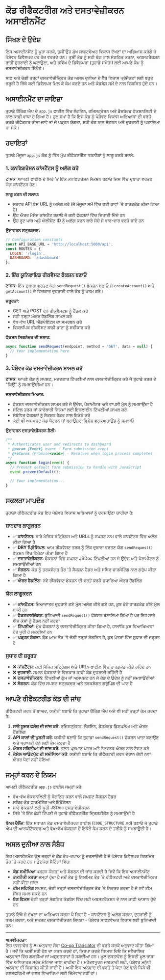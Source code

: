 <!--
CO_OP_TRANSLATOR_METADATA:
{
  "original_hash": "d0a02cb117e91a5b5f24178080068a3d",
  "translation_date": "2025-10-22T17:57:09+00:00",
  "source_file": "7-bank-project/3-data/assignment.md",
  "language_code": "pa"
}
-->
# ਕੋਡ ਰੀਫੈਕਟਰੀੰਗ ਅਤੇ ਦਸਤਾਵੇਜ਼ੀਕਰਨ ਅਸਾਈਨਮੈਂਟ

## ਸਿੱਖਣ ਦੇ ਉਦੇਸ਼

ਇਸ ਅਸਾਈਨਮੈਂਟ ਨੂੰ ਪੂਰਾ ਕਰਕੇ, ਤੁਸੀਂ ਉਹ ਮੁੱਖ ਸਾਫਟਵੇਅਰ ਵਿਕਾਸ ਦੱਖਣਾਂ ਦਾ ਅਭਿਆਸ ਕਰੋਗੇ ਜੋ ਪੇਸ਼ੇਵਰ ਡਿਵੈਲਪਰ ਹਰ ਰੋਜ਼ ਵਰਤਦੇ ਹਨ। ਤੁਸੀਂ ਕੋਡ ਨੂੰ ਸਹੀ ਢੰਗ ਨਾਲ ਸੰਗਠਿਤ ਕਰਨਾ, ਅਬਸਟਰੈਕਸ਼ਨ ਰਾਹੀਂ ਦੁਹਰਾਈ ਨੂੰ ਘਟਾਉਣਾ, ਅਤੇ ਭਵਿੱਖ ਦੇ ਡਿਵੈਲਪਰਾਂ (ਤੁਹਾਡੇ ਸਮੇਤ!) ਲਈ ਆਪਣੇ ਕੰਮ ਨੂੰ ਦਸਤਾਵੇਜ਼ੀਕਰਨ ਸਿੱਖੋਗੇ।

ਸਾਫ਼ ਅਤੇ ਚੰਗੀ ਤਰ੍ਹਾਂ ਦਸਤਾਵੇਜ਼ੀਕ੍ਰਿਤ ਕੋਡ ਅਸਲ ਦੁਨੀਆ ਦੇ ਵੈੱਬ ਵਿਕਾਸ ਪ੍ਰੋਜੈਕਟਾਂ ਲਈ ਬਹੁਤ ਜ਼ਰੂਰੀ ਹੈ ਜਿੱਥੇ ਕਈ ਡਿਵੈਲਪਰ ਮਿਲ ਕੇ ਕੰਮ ਕਰਦੇ ਹਨ ਅਤੇ ਕੋਡਬੇਸ ਸਮੇਂ ਦੇ ਨਾਲ ਵਿਕਸਿਤ ਹੁੰਦੇ ਹਨ।

## ਅਸਾਈਨਮੈਂਟ ਦਾ ਜਾਇਜ਼ਾ

ਤੁਹਾਡੇ ਬੈਂਕਿੰਗ ਐਪ ਦੇ `app.js` ਫਾਈਲ ਵਿੱਚ ਲੌਗਇਨ, ਰਜਿਸਟ੍ਰੇਸ਼ਨ ਅਤੇ ਡੈਸ਼ਬੋਰਡ ਫੰਕਸ਼ਨਲਿਟੀ ਦੇ ਨਾਲ ਕਾਫ਼ੀ ਵਾਧਾ ਹੋ ਗਿਆ ਹੈ। ਹੁਣ ਸਮਾਂ ਹੈ ਕਿ ਇਸ ਕੋਡ ਨੂੰ ਪੇਸ਼ੇਵਰ ਵਿਕਾਸ ਅਭਿਆਸਾਂ ਦੀ ਵਰਤੋਂ ਕਰਕੇ ਰੀਫੈਕਟਰ ਕੀਤਾ ਜਾਵੇ ਤਾਂ ਜੋ ਪੜ੍ਹਨ ਯੋਗਤਾ, ਸਹੀ ਢੰਗ ਨਾਲ ਸੰਗਠਨ ਅਤੇ ਦੁਹਰਾਈ ਨੂੰ ਘਟਾਇਆ ਜਾ ਸਕੇ।

## ਹਦਾਇਤਾਂ

ਤੁਹਾਡੇ ਮੌਜੂਦਾ `app.js` ਕੋਡ ਨੂੰ ਤਿੰਨ ਮੁੱਖ ਰੀਫੈਕਟਰੀੰਗ ਤਕਨੀਕਾਂ ਨੂੰ ਲਾਗੂ ਕਰਕੇ ਬਦਲੋ:

### 1. ਕਨਫਿਗਰੇਸ਼ਨ ਕਾਂਸਟੈਂਟਸ ਨੂੰ ਅਲੱਗ ਕਰੋ

**ਟਾਸਕ**: ਆਪਣੀ ਫਾਈਲ ਦੇ ਸਿਰੇ 'ਤੇ ਇੱਕ ਕਨਫਿਗਰੇਸ਼ਨ ਸੈਕਸ਼ਨ ਬਣਾਓ ਜਿਸ ਵਿੱਚ ਦੁਬਾਰਾ ਵਰਤਣ ਯੋਗ ਕਾਂਸਟੈਂਟਸ ਹੋਣ।

**ਲਾਗੂ ਕਰਨ ਦੀ ਸਲਾਹ:**
- ਸਰਵਰ API ਬੇਸ URL ਨੂੰ ਅਲੱਗ ਕਰੋ (ਜੋ ਮੌਜੂਦਾ ਸਮੇਂ ਵਿੱਚ ਕਈ ਥਾਵਾਂ 'ਤੇ ਹਾਰਡਕੋਡ ਕੀਤਾ ਗਿਆ ਹੈ)
- ਉਹ ਐਰਰ ਮੈਸੇਜ ਕਾਂਸਟੈਂਟ ਬਣਾਓ ਜੋ ਕਈ ਫੰਕਸ਼ਨਾਂ ਵਿੱਚ ਦਿਖਾਈ ਦਿੰਦੇ ਹਨ
- ਉਹ ਰੂਟ ਪਾਥ ਅਤੇ ਐਲੀਮੈਂਟ ID ਨੂੰ ਅਲੱਗ ਕਰਨ ਬਾਰੇ ਸੋਚੋ ਜੋ ਵਾਰ-ਵਾਰ ਵਰਤੇ ਜਾਂਦੇ ਹਨ

**ਉਦਾਹਰਨ ਸਟ੍ਰਕਚਰ:**
```javascript
// Configuration constants
const API_BASE_URL = 'http://localhost:5000/api';
const ROUTES = {
  LOGIN: '/login',
  DASHBOARD: '/dashboard'
};
```

### 2. ਇੱਕ ਯੂਨਿਫਾਇਡ ਰੀਕਵੈਸਟ ਫੰਕਸ਼ਨ ਬਣਾਓ

**ਟਾਸਕ**: ਇੱਕ ਦੁਬਾਰਾ ਵਰਤਣ ਯੋਗ `sendRequest()` ਫੰਕਸ਼ਨ ਬਣਾਓ ਜੋ `createAccount()` ਅਤੇ `getAccount()` ਦੇ ਵਿਚਕਾਰ ਦੁਹਰਾਈ ਵਾਲੇ ਕੋਡ ਨੂੰ ਖਤਮ ਕਰੇ।

**ਜਰੂਰਤਾਂ:**
- GET ਅਤੇ POST ਦੋਨੋ ਰੀਕਵੈਸਟਸ ਨੂੰ ਹੈਂਡਲ ਕਰੋ
- ਸਹੀ ਤਰ੍ਹਾਂ ਐਰਰ ਹੈਂਡਲਿੰਗ ਸ਼ਾਮਲ ਕਰੋ
- ਵੱਖ-ਵੱਖ URL ਐਂਡਪੌਇੰਟਸ ਦਾ ਸਮਰਥਨ ਕਰੋ
- ਵਿਕਲਪਿਕ ਰੀਕਵੈਸਟ ਬਾਡੀ ਡਾਟਾ ਨੂੰ ਸਵੀਕਾਰ ਕਰੋ

**ਫੰਕਸ਼ਨ ਸਿਗਨੇਚਰ ਦੀ ਸਲਾਹ:**
```javascript
async function sendRequest(endpoint, method = 'GET', data = null) {
  // Your implementation here
}
```

### 3. ਪੇਸ਼ੇਵਰ ਕੋਡ ਦਸਤਾਵੇਜ਼ੀਕਰਨ ਸ਼ਾਮਲ ਕਰੋ

**ਟਾਸਕ**: ਆਪਣੇ ਕੋਡ ਨੂੰ ਸਪਸ਼ਟ, ਮਦਦਗਾਰ ਟਿੱਪਣੀਆਂ ਨਾਲ ਦਸਤਾਵੇਜ਼ੀਕ੍ਰਿਤ ਕਰੋ ਜੋ ਤੁਹਾਡੇ ਤਰਕ ਦੇ "ਕਿਉਂ" ਨੂੰ ਸਮਝਾਉਂਦੀਆਂ ਹਨ।

**ਦਸਤਾਵੇਜ਼ੀਕਰਨ ਮਿਆਰ:**
- ਫੰਕਸ਼ਨ ਦਸਤਾਵੇਜ਼ੀਕਰਨ ਸ਼ਾਮਲ ਕਰੋ ਜੋ ਉਦੇਸ਼, ਪੈਰਾਮੀਟਰ ਅਤੇ ਵਾਪਸੀ ਮੁੱਲ ਨੂੰ ਸਮਝਾਉਂਦਾ ਹੈ
- ਜਟਿਲ ਤਰਕ ਜਾਂ ਕਾਰੋਬਾਰੀ ਨਿਯਮਾਂ ਲਈ ਇਨਲਾਈਨ ਟਿੱਪਣੀਆਂ ਸ਼ਾਮਲ ਕਰੋ
- ਸੰਬੰਧਿਤ ਫੰਕਸ਼ਨਾਂ ਨੂੰ ਸੈਕਸ਼ਨ ਹੈਡਰ ਨਾਲ ਇਕੱਠੇ ਕਰੋ
- ਕੋਈ ਵੀ ਅਸਪਸ਼ਟ ਕੋਡ ਪੈਟਰਨ ਜਾਂ ਬ੍ਰਾਊਜ਼ਰ-ਵਿਸ਼ੇਸ਼ ਵਰਕਅਰਾਊਂਡ ਨੂੰ ਸਮਝਾਓ

**ਉਦਾਹਰਨ ਦਸਤਾਵੇਜ਼ੀਕਰਨ ਸ਼ੈਲੀ:**
```javascript
/**
 * Authenticates user and redirects to dashboard
 * @param {Event} event - Form submission event
 * @returns {Promise<void>} - Resolves when login process completes
 */
async function login(event) {
  // Prevent default form submission to handle with JavaScript
  event.preventDefault();
  
  // Your implementation...
}
```

## ਸਫਲਤਾ ਮਾਪਦੰਡ

ਤੁਹਾਡਾ ਰੀਫੈਕਟਰੀਡ ਕੋਡ ਇਹ ਪੇਸ਼ੇਵਰ ਵਿਕਾਸ ਅਭਿਆਸਾਂ ਨੂੰ ਦਰਸਾਉਣਾ ਚਾਹੀਦਾ ਹੈ:

### ਸ਼ਾਨਦਾਰ ਲਾਗੂਕਰਨ
- ✅ **ਕਾਂਸਟੈਂਟਸ**: ਸਾਰੇ ਮੈਜਿਕ ਸਟ੍ਰਿੰਗਸ ਅਤੇ URLs ਨੂੰ ਸਪਸ਼ਟ ਨਾਮ ਵਾਲੇ ਕਾਂਸਟੈਂਟਸ ਵਿੱਚ ਅਲੱਗ ਕੀਤਾ ਗਿਆ ਹੈ
- ✅ **DRY ਪ੍ਰਿੰਸਿਪਲ**: ਆਮ ਰੀਕਵੈਸਟ ਤਰਕ ਨੂੰ ਇੱਕ ਦੁਬਾਰਾ ਵਰਤਣ ਯੋਗ `sendRequest()` ਫੰਕਸ਼ਨ ਵਿੱਚ ਇਕੱਠਾ ਕੀਤਾ ਗਿਆ ਹੈ
- ✅ **ਦਸਤਾਵੇਜ਼ੀਕਰਨ**: ਫੰਕਸ਼ਨਾਂ ਵਿੱਚ ਸਪਸ਼ਟ JSDoc ਟਿੱਪਣੀਆਂ ਹਨ ਜੋ ਉਦੇਸ਼ ਅਤੇ ਪੈਰਾਮੀਟਰ ਨੂੰ ਸਮਝਾਉਂਦੀਆਂ ਹਨ
- ✅ **ਸੰਗਠਨ**: ਕੋਡ ਨੂੰ ਤਰਕਸੰਗਤ ਤੌਰ 'ਤੇ ਸੈਕਸ਼ਨ ਹੈਡਰ ਅਤੇ ਸਥਿਰ ਫਾਰਮੈਟਿੰਗ ਨਾਲ ਗਰੁੱਪ ਕੀਤਾ ਗਿਆ ਹੈ
- ✅ **ਐਰਰ ਹੈਂਡਲਿੰਗ**: ਨਵੇਂ ਰੀਕਵੈਸਟ ਫੰਕਸ਼ਨ ਦੀ ਵਰਤੋਂ ਕਰਕੇ ਸੁਧਾਰਿਆ ਐਰਰ ਹੈਂਡਲਿੰਗ

### ਯੋਗ ਲਾਗੂਕਰਨ
- ✅ **ਕਾਂਸਟੈਂਟਸ**: ਜ਼ਿਆਦਾਤਰ ਦੁਹਰਾਏ ਗਏ ਮੁੱਲ ਅਲੱਗ ਕੀਤੇ ਗਏ ਹਨ, ਕੁਝ ਛੋਟੇ ਹਾਰਡਕੋਡ ਕੀਤੇ ਮੁੱਲ ਬਾਕੀ ਹਨ
- ✅ **ਫੈਕਟਰਾਈਜ਼ੇਸ਼ਨ**: ਬੁਨਿਆਦੀ `sendRequest()` ਫੰਕਸ਼ਨ ਬਣਾਇਆ ਗਿਆ ਹੈ ਪਰ ਇਹ ਸਾਰੇ ਐਜ ਕੇਸਾਂ ਨੂੰ ਹੈਂਡਲ ਨਹੀਂ ਕਰਦਾ
- ✅ **ਟਿੱਪਣੀਆਂ**: ਮੁੱਖ ਫੰਕਸ਼ਨਾਂ ਨੂੰ ਦਸਤਾਵੇਜ਼ੀਕ੍ਰਿਤ ਕੀਤਾ ਗਿਆ ਹੈ, ਹਾਲਾਂਕਿ ਕੁਝ ਵਿਆਖਿਆਵਾਂ ਹੋਰ ਪੂਰੀ ਹੋ ਸਕਦੀਆਂ ਹਨ
- ✅ **ਪੜ੍ਹਨ ਯੋਗਤਾ**: ਕੋਡ ਆਮ ਤੌਰ 'ਤੇ ਚੰਗੀ ਤਰ੍ਹਾਂ ਸੰਗਠਿਤ ਹੈ, ਕੁਝ ਖੇਤਰਾਂ ਵਿੱਚ ਸੁਧਾਰ ਦੀ ਜ਼ਰੂਰਤ ਹੈ

### ਸੁਧਾਰ ਦੀ ਜ਼ਰੂਰਤ
- ❌ **ਕਾਂਸਟੈਂਟਸ**: ਕਈ ਮੈਜਿਕ ਸਟ੍ਰਿੰਗਸ ਅਤੇ URLs ਫਾਈਲ ਵਿੱਚ ਹਾਰਡਕੋਡ ਕੀਤੇ ਰਹਿੰਦੇ ਹਨ
- ❌ **ਦੁਹਰਾਈ**: ਸਮਾਨ ਫੰਕਸ਼ਨਾਂ ਦੇ ਵਿਚਕਾਰ ਕਾਫ਼ੀ ਕੋਡ ਦੁਹਰਾਈ ਰਹਿੰਦੀ ਹੈ
- ❌ **ਦਸਤਾਵੇਜ਼ੀਕਰਨ**: ਟਿੱਪਣੀਆਂ ਗੁੰਮ ਜਾਂ ਅਸਪਸ਼ਟ ਹਨ ਜੋ ਕੋਡ ਦੇ ਉਦੇਸ਼ ਨੂੰ ਨਹੀਂ ਸਮਝਾਉਂਦੀਆਂ
- ❌ **ਸੰਗਠਨ**: ਕੋਡ ਵਿੱਚ ਸਪਸ਼ਟ ਸਟ੍ਰਕਚਰ ਅਤੇ ਤਰਕਸੰਗਤ ਗਰੁੱਪਿੰਗ ਦੀ ਘਾਟ ਹੈ

## ਆਪਣੇ ਰੀਫੈਕਟਰੀਡ ਕੋਡ ਦੀ ਜਾਂਚ

ਰੀਫੈਕਟਰੀ ਕਰਨ ਤੋਂ ਬਾਅਦ, ਯਕੀਨੀ ਬਣਾਓ ਕਿ ਤੁਹਾਡਾ ਬੈਂਕਿੰਗ ਐਪ ਅਜੇ ਵੀ ਸਹੀ ਤਰ੍ਹਾਂ ਕੰਮ ਕਰਦਾ ਹੈ:

1. **ਸਾਰੇ ਯੂਜ਼ਰ ਫਲੋਜ਼ ਦੀ ਜਾਂਚ ਕਰੋ**: ਰਜਿਸਟ੍ਰੇਸ਼ਨ, ਲੌਗਇਨ, ਡੈਸ਼ਬੋਰਡ ਡਿਸਪਲੇਅ ਅਤੇ ਐਰਰ ਹੈਂਡਲਿੰਗ
2. **API ਕਾਲਾਂ ਦੀ ਪੁਸ਼ਟੀ ਕਰੋ**: ਯਕੀਨੀ ਬਣਾਓ ਕਿ ਤੁਹਾਡਾ `sendRequest()` ਫੰਕਸ਼ਨ ਖਾਤਾ ਬਣਾਉਣ ਅਤੇ ਪ੍ਰਾਪਤੀ ਦੋਨੋ ਲਈ ਕੰਮ ਕਰਦਾ ਹੈ
3. **ਐਰਰ ਸਥਿਤੀਆਂ ਦੀ ਜਾਂਚ ਕਰੋ**: ਗਲਤ ਪ੍ਰਮਾਣ ਪੱਤਰ ਅਤੇ ਨੈਟਵਰਕ ਐਰਰ ਨਾਲ ਟੈਸਟ ਕਰੋ
4. **ਕੰਸੋਲ ਆਉਟਪੁੱਟ ਦੀ ਸਮੀਖਿਆ ਕਰੋ**: ਯਕੀਨੀ ਬਣਾਓ ਕਿ ਰੀਫੈਕਟਰੀ ਕਰਨ ਦੌਰਾਨ ਕੋਈ ਨਵਾਂ ਐਰਰ ਪੈਦਾ ਨਹੀਂ ਹੋਇਆ

## ਜਮ੍ਹਾਂ ਕਰਨ ਦੇ ਨਿਯਮ

ਆਪਣੀ ਰੀਫੈਕਟਰੀਡ `app.js` ਫਾਈਲ ਜਮ੍ਹਾਂ ਕਰੋ:
- ਵੱਖ-ਵੱਖ ਫੰਕਸ਼ਨਲਿਟੀ ਨੂੰ ਸੰਗਠਿਤ ਕਰਨ ਵਾਲੇ ਸਪਸ਼ਟ ਸੈਕਸ਼ਨ ਹੈਡਰ
- ਸਥਿਰ ਕੋਡ ਫਾਰਮੈਟਿੰਗ ਅਤੇ ਇੰਡੈਂਟੇਸ਼ਨ
- ਸਾਰੇ ਫੰਕਸ਼ਨਾਂ ਲਈ ਪੂਰੀ JSDoc ਦਸਤਾਵੇਜ਼ੀਕਰਨ
- ਸਿਰੇ 'ਤੇ ਇੱਕ ਛੋਟੀ ਟਿੱਪਣੀ ਜੋ ਤੁਹਾਡੇ ਰੀਫੈਕਟਰੀੰਗ ਦ੍ਰਿਸ਼ਟੀਕੋਣ ਨੂੰ ਸਮਝਾਉਂਦੀ ਹੈ

**ਬੋਨਸ ਚੈਲੈਂਜ**: ਇੱਕ ਸਧਾਰਨ ਕੋਡ ਦਸਤਾਵੇਜ਼ੀਕਰਨ ਫਾਈਲ (`CODE_STRUCTURE.md`) ਬਣਾਓ ਜੋ ਤੁਹਾਡੇ ਐਪ ਦੀ ਆਰਕੀਟੈਕਚਰ ਅਤੇ ਵੱਖ-ਵੱਖ ਫੰਕਸ਼ਨਾਂ ਦੇ ਇਕੱਠੇ ਕੰਮ ਕਰਨ ਦੇ ਤਰੀਕੇ ਨੂੰ ਸਮਝਾਉਂਦੀ ਹੈ।

## ਅਸਲ ਦੁਨੀਆ ਨਾਲ ਸੰਬੰਧ

ਇਹ ਅਸਾਈਨਮੈਂਟ ਉਸ ਤਰ੍ਹਾਂ ਦੇ ਕੋਡ ਰੱਖ-ਰਖਾਅ ਨੂੰ ਦਰਸਾਉਂਦੀ ਹੈ ਜੋ ਪੇਸ਼ੇਵਰ ਡਿਵੈਲਪਰ ਨਿਯਮਿਤ ਤੌਰ 'ਤੇ ਕਰਦੇ ਹਨ। ਉਦਯੋਗ ਸੈਟਿੰਗਾਂ ਵਿੱਚ:
- **ਕੋਡ ਸਮੀਖਿਆ** ਪੜ੍ਹਨ ਯੋਗਤਾ ਅਤੇ ਸੰਗਠਨ ਦੀ ਜਾਂਚ ਕਰਦੀ ਹੈ ਜਿਵੇਂ ਕਿ ਇਸ ਅਸਾਈਨਮੈਂਟ
- **ਤਕਨੀਕੀ ਕਰਜ਼ਾ** ਜਮ੍ਹਾਂ ਹੁੰਦਾ ਹੈ ਜਦੋਂ ਕੋਡ ਨੂੰ ਨਿਯਮਿਤ ਤੌਰ 'ਤੇ ਰੀਫੈਕਟਰੀ ਅਤੇ ਦਸਤਾਵੇਜ਼ੀਕ੍ਰਿਤ ਨਹੀਂ ਕੀਤਾ ਜਾਂਦਾ
- **ਟੀਮ ਸਹਿਯੋਗ** ਸਪਸ਼ਟ, ਚੰਗੀ ਤਰ੍ਹਾਂ ਦਸਤਾਵੇਜ਼ੀਕ੍ਰਿਤ ਕੋਡ 'ਤੇ ਨਿਰਭਰ ਕਰਦਾ ਹੈ ਜੋ ਨਵੇਂ ਟੀਮ ਮੈਂਬਰ ਸਮਝ ਸਕਦੇ ਹਨ
- **ਬੱਗ ਫਿਕਸ** ਚੰਗੀ ਤਰ੍ਹਾਂ ਸੰਗਠਿਤ ਕੋਡਬੇਸ ਵਿੱਚ ਸਹੀ ਅਬਸਟਰੈਕਸ਼ਨ ਦੇ ਨਾਲ ਕਾਫ਼ੀ ਆਸਾਨ ਹੁੰਦੇ ਹਨ

ਤੁਹਾਨੂੰ ਇੱਥੇ ਜੋ ਦੱਖਣਾਂ ਦਾ ਅਭਿਆਸ ਕਰਨਾ ਪੈ ਰਿਹਾ ਹੈ - ਕਾਂਸਟੈਂਟਸ ਨੂੰ ਅਲੱਗ ਕਰਨਾ, ਦੁਹਰਾਈ ਨੂੰ ਖਤਮ ਕਰਨਾ, ਅਤੇ ਸਪਸ਼ਟ ਦਸਤਾਵੇਜ਼ੀਕਰਨ ਲਿਖਣਾ - ਪੇਸ਼ੇਵਰ ਸਾਫਟਵੇਅਰ ਵਿਕਾਸ ਲਈ ਬੁਨਿਆਦੀ ਹਨ।

---

**ਅਸਵੀਕਰਤਾ**:  
ਇਹ ਦਸਤਾਵੇਜ਼ ਨੂੰ AI ਅਨੁਵਾਦ ਸੇਵਾ [Co-op Translator](https://github.com/Azure/co-op-translator) ਦੀ ਵਰਤੋਂ ਕਰਕੇ ਅਨੁਵਾਦ ਕੀਤਾ ਗਿਆ ਹੈ। ਜਦੋਂ ਕਿ ਅਸੀਂ ਸਹੀ ਹੋਣ ਦਾ ਯਤਨ ਕਰਦੇ ਹਾਂ, ਕਿਰਪਾ ਕਰਕੇ ਧਿਆਨ ਦਿਓ ਕਿ ਸਵੈਚਾਲਿਤ ਅਨੁਵਾਦਾਂ ਵਿੱਚ ਗਲਤੀਆਂ ਜਾਂ ਅਸੁਚਤਤਾਵਾਂ ਹੋ ਸਕਦੀਆਂ ਹਨ। ਮੂਲ ਦਸਤਾਵੇਜ਼ ਨੂੰ ਇਸਦੀ ਮੂਲ ਭਾਸ਼ਾ ਵਿੱਚ ਅਧਿਕਾਰਤ ਸਰੋਤ ਮੰਨਿਆ ਜਾਣਾ ਚਾਹੀਦਾ ਹੈ। ਮਹੱਤਵਪੂਰਨ ਜਾਣਕਾਰੀ ਲਈ, ਪੇਸ਼ੇਵਰ ਮਨੁੱਖੀ ਅਨੁਵਾਦ ਦੀ ਸਿਫਾਰਸ਼ ਕੀਤੀ ਜਾਂਦੀ ਹੈ। ਅਸੀਂ ਇਸ ਅਨੁਵਾਦ ਦੀ ਵਰਤੋਂ ਤੋਂ ਪੈਦਾ ਹੋਣ ਵਾਲੇ ਕਿਸੇ ਵੀ ਗਲਤਫਹਿਮੀ ਜਾਂ ਗਲਤ ਵਿਆਖਿਆ ਲਈ ਜ਼ਿੰਮੇਵਾਰ ਨਹੀਂ ਹਾਂ।